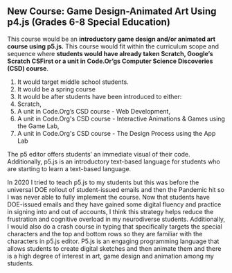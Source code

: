 ## New Course: Game Design-Animated Art Using p4.js (Grades 6-8 Special Education)

This course would be an **introductory game design and/or animated art course using p5.js.** This course would fit within the curriculum scope and sequence where **students would have already taken Scratch, Google’s Scratch CSFirst or a unit in Code.Or’gs Computer Science Discoveries (CSD) course**. 
1. It would target middle school students. 
2. It would be a spring course 
3. It would be after students have been introduced to either:
4. Scratch,
5. A unit in Code.Org’s CSD course - Web Development,
6. A unit in Code.Org's CSD course - Interactive Animations & Games using the Game Lab,
7. A unit in Code.Org's CSD course - The Design Process using the App Lab

The p5 editor offers students’ an immediate visual of their code. Additionally, p5.js is an introductory text-based language for students who are starting to learn a text-based language. 

In 2020 I tried to teach p5.js to my students but this was before the universal DOE rollout of student-issued emails and then the Pandemic hit so I was never able to fully implement the course. Now that students have DOE-issued emails and they have gained some digital fluency and practice in signing into and out of accounts, I think this strategy helps reduce the frustration and cognitive overload in my neurodiverse students. Additionally, I would also do a crash course in typing that specifically targets the special characters and the top and bottom rows so they are familiar with the characters in p5.js editor. P5.js is an engaging programming language that allows students to create digital sketches and then animate them and there is a high degree of interest in art, game design and animation among my students.
